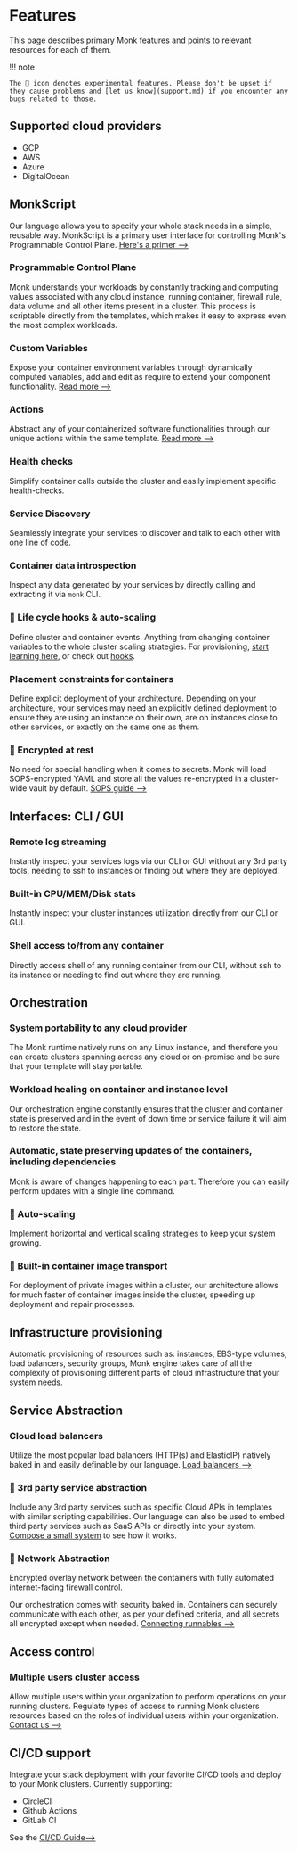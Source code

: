 # Features

This page describes primary Monk features and points to relevant resources for each of them.

!!! note

    The 🧪​ icon denotes experimental features. Please don't be upset if they cause problems and [let us know](support.md) if you encounter any bugs related to those.

## Supported cloud providers

-   GCP
-   AWS
-   Azure
-   DigitalOcean

## MonkScript

Our language allows you to specify your whole stack needs in a simple, reusable way. MonkScript is a primary user interface for controlling Monk's Programmable Control Plane. [Here's a primer -->](./monkscript/index.md)

### Programmable Control Plane

Monk understands your workloads by constantly tracking and computing values associated with any cloud instance, running container, firewall rule, data volume and all other items present in a cluster. This process is scriptable directly from the templates, which makes it easy to express even the most complex workloads.

### Custom Variables

Expose your container environment variables through dynamically computed variables, add and edit as require to extend your component functionality. [Read more -->](/monkscript/yaml/runnables/#variables)​

### Actions

Abstract any of your containerized software functionalities through our unique actions within the same template. [Read more​ -->](/monkscript/yaml/runnables/#actions)

### Health checks

Simplify container calls outside the cluster and easily implement specific health-checks.

### Service Discovery

Seamlessly integrate your services to discover and talk to each other with one line of code.

### Container data introspection

Inspect any data generated by your services by directly calling and extracting it via `monk` CLI.

### 🧪 Life cycle hooks & auto-scaling

Define cluster and container events. Anything from changing container variables to the whole cluster scaling strategies. For provisioning, [start learning here](./guides/provisioning-via-templates.md), or check out [hooks](./guides/hooks.md).

### Placement constraints for containers

Define explicit deployment of your architecture. Depending on your architecture, your services may need an explicitly defined deployment to ensure they are using an instance on their own, are on instances close to other services, or exactly on the same one as them.

### 🧪 Encrypted at rest

No need for special handling when it comes to secrets. Monk will load SOPS-encrypted YAML and store all the values re-encrypted in a cluster-wide vault by default. [SOPS guide -->](./guides/passing-secrets.md)

## Interfaces: CLI / GUI

### Remote log streaming

Instantly inspect your services logs via our CLI or GUI without any 3rd party tools, needing to ssh to instances or finding out where they are deployed.

### Built-in CPU/MEM/Disk stats

Instantly inspect your cluster instances utilization directly from our CLI or GUI.

### Shell access to/from any container

Directly access shell of any running container from our CLI, without ssh to its instance or needing to find out where they are running.

## Orchestration

### System portability to any cloud provider

The Monk runtime natively runs on any Linux instance, and therefore you can create clusters spanning across any cloud or on-premise and be sure that your template will stay portable.

### Workload healing on container and instance level

Our orchestration engine constantly ensures that the cluster and container state is preserved and in the event of down time or service failure it will aim to restore the state.

### Automatic, state preserving updates of the containers, including dependencies

Monk is aware of changes happening to each part. Therefore you can easily perform updates with a single line command.

### 🧪 Auto-scaling

Implement horizontal and vertical scaling strategies to keep your system growing.

### 🧪 Built-in container image transport

For deployment of private images within a cluster, our architecture allows for much faster of container images inside the cluster, speeding up deployment and repair processes.

## Infrastructure provisioning

Automatic provisioning of resources such as: instances, EBS-type volumes, load balancers, security groups, Monk engine takes care of all the complexity of provisioning different parts of cloud infrastructure that your system needs.

## Service Abstraction

### Cloud load balancers

Utilize the most popular load balancers (HTTP(s) and ElasticIP) natively baked in and easily definable by our language. [Load balancers -->](./guides/load-balancers.md)

### 🧪 3rd party service abstraction

Include any 3rd party services such as specific Cloud APIs in templates with similar scripting capabilities. Our language can also be used to embed third party services such as SaaS APIs or directly into your system. [Compose a small system](./guides/basic-app.md) to see how it works.

### 🧪 Network Abstraction

Encrypted overlay network between the containers with fully automated internet-facing firewall control.

Our orchestration comes with security baked in. Containers can securely communicate with each other, as per your defined criteria, and all secrets all encrypted except when needed. [Connecting runnables -->](./guides/connecting-runnables.md)

## Access control

### Multiple users cluster access

Allow multiple users within your organization to perform operations on your running clusters. Regulate types of access to running Monk clusters resources based on the roles of individual users within your organization. [Contact us -->](https://monk-io.typeform.com/to/Wd9BokCb)

## CI/CD support

Integrate your stack deployment with your favorite CI/CD tools and deploy to your Monk clusters. Currently supporting:

-   CircleCI
-   Github Actions
-   GitLab CI

See the [CI/CD Guide-->](./guides/ci-cd.md)
